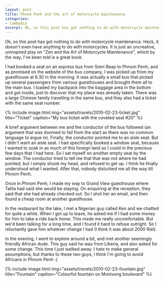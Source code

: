 ```yaml
---
layout: post
title: Phonm Penh and the art of motorcycle maintenance
categories:
- Cambodia
excerpt: Ok, so this post has got nothing to do with motorcycle maintenance. Heck, it doesn't even have anything to do with motorcycles. It is just an uncreative, uninspired play on "Zen and the Art of Motorcycle Maintenance"
---
```


Ok, so this post has got nothing to do with motorcycle maintenance. Heck, it
doesn't even have anything to do with motorcycles. It is just an uncreative,
uninspired play on "Zen and the Art of Motorcycle Maintenance", which by the
way, I've been told is a great book.

I had booked a seat on an express bus from Siem Reap to Phnom Penh, and as
promised on the website of the bus company, I was picked up from my guesthouse
at 6.30 in the morning. It was actually a small bus that picked up several
passengers from various guesthouses and brought them all to the main bus. I
loaded my backpack into the baggage area in the bottom and got inside, just to
discover that my place was already taken. There was a large Chinese family
travelling in the same bus, and they also had a ticket with the same seat
number.

{% include image.html
    img="assets/travels/2010-02-23-ticket.jpg"
    title="Ticket"
    caption="My bus ticket with the coveted seat #20" %}

A brief argument between me and the conductor of the bus followed (an argument
that was doomed to fail from the start as there was no common language to argue
in). Finally, the conductor pointed me to an aisle seat. But I didn't want an
aisle seat. I had specifically booked a window seat, because I wanted to soak in
as much of this foreign land as I could in the precious few days that I had
here. So I sat myself on another empty seat by the window. The conductor tried
to tell me that that was not where he had pointed, but I simply shook my head,
and refused to get up. I think he finally understood what I wanted. After that,
nobody disturbed me all the way till Phnom Penh.

Once in Phnom Penh, I made my way to Grand View guesthouse where Talita had said
she would be staying. On enquiring at the reception, they said that she had
already checked out. So I shot her an email, and then found a cheap room at
another guesthouse.

In the restaurant by the lake, I met a Nigerian guy called Ken and we chatted
for quite a while. When I got up to leave, he asked me if I had some money for
him to take a ride back home. This made me really uncomfortable. But we'd been
talking for a long time, and I found it hard to refuse outright. So I
reluctantly gave him whatever change I had (I think it was about 2000 Riel).

In the evening, I went to explore around a bit, and met another seemingly
friendly African dude. This guy said he was from Liberia, and also asked for
some change. This time I just walked away. I hate to make general assumptions,
but thanks to these two guys, I think I'm going to avoid Africans in Phnom Penh
:(

{% include image.html
    img="assets/travels/2010-02-23-fountain.jpg"
    title="Fountain"
    caption="Colourful fountain on Monivong boulevard" %}
